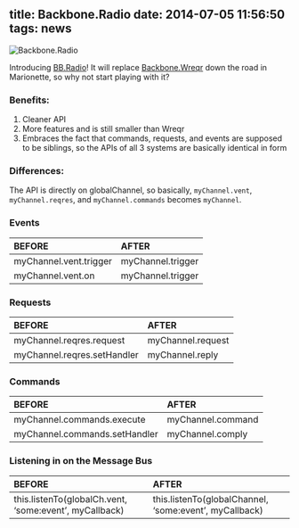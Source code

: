 title: Backbone.Radio
date: 2014-07-05 11:56:50
tags: news
---
![Backbone.Radio](backbone-radio.svg)


Introducing [BB.Radio](https://github.com/jmeas/backbone.radio)! It will replace [Backbone.Wreqr](https://github.com/marionettejs/backbone.wreqr) down the road in Marionette, so why not start playing with it?

### Benefits:
1. Cleaner API
2. More features and is still smaller than Wreqr
3. Embraces the fact that commands, requests, and events are supposed to be siblings, so the APIs of all 3 systems are basically identical in form 

### Differences:
The API is directly on globalChannel, so basically, `myChannel.vent`, `myChannel.reqres`, and `myChannel.commands` becomes `myChannel`.

### Events

BEFORE                 | AFTER
:--------------------- | :---------------- 
myChannel.vent.trigger | myChannel.trigger 
myChannel.vent.on      | myChannel.trigger 

### Requests

BEFORE                      | AFTER
:-------------------------- | :----------------
myChannel.reqres.request    | myChannel.request
myChannel.reqres.setHandler | myChannel.reply  

### Commands

BEFORE                        | AFTER
:---------------------------- | :----------------
myChannel.commands.execute    | myChannel.command
myChannel.commands.setHandler | myChannel.comply 

### Listening in on the Message Bus

BEFORE                                                  | AFTER
:------------------------------------------------------ | :-----------------------------------------------------
this.listenTo(globalCh.vent,  ‘some:event’, myCallback) | this.listenTo(globalChannel, ‘some:event’, myCallback)
